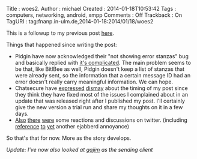 Title     : woes2.
Author    : michael
Created   : 2014-01-18T10:53:42
Tags      : computers, networking, android, xmpp
Comments  : Off
Trackback : On
TagURI    : tag:fnanp.in-ulm.de,2014-01-18:2014/01/18/woes2

This is a followup to my previous post [here][woes1].

Things that happened since writing the post:

* Pidgin have now acknowledged their "not showing error stanzas" bug and
  basically replied with [it's complicated][pidginbug]. The main problem
  seems to be that, like BitlBee as well, Pidgin doesn't keep a list of
  stanzas that were already sent, so the information that a certain
  message ID had an error doesn't really carry meaningful information. We
  can hope.
* Chatsecure have [expressed][] [dismay][] about the timing of my post
  since they think they have fixed most of the issues I complained about
  in an update that was released right after I published my post. I'll
  certainly give the new version a trial run and share my thoughts on it
  in a few days.
* [Also][] [there][] [were][] some reactions and discussions on twitter.
  (including [reference][] [to][] [yet][] another ejabberd annoyance)

So that's that for now. More as the story develops.

*Update: I've now also looked at [gajim][] as the sending client*  




[woes1]: http://fnanp.in-ulm.de/blog/2014/01/16/01-woes.html
[pidginbug]: https://developer.pidgin.im/ticket/15864#comment:1
[expressed]: https://lists.mayfirst.org/pipermail/guardian-dev/2014-January/003065.html
[dismay]: https://twitter.com/n8fr8/status/424198994638942208
[Also]: https://twitter.com/jabbercccde/status/423852561251446786
[there]: https://twitter.com/4b73cb/status/423855231198576640
[were]: https://twitter.com/Natanji/status/424107842980020224
[reference]: https://twitter.com/g0rdin/status/424144085742407680
[to]: https://twitter.com/g0rdin/status/424144136887734272
[yet]: https://twitter.com/g0rdin/status/424229109657391105
[gajim]: http://fnanp.in-ulm.de/blog/2014/01/18/02-woes3.html
